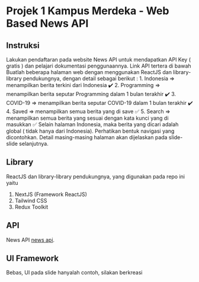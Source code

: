 # Projek 1 Kampus Merdeka - Web Based News API

## Instruksi
Lakukan pendaftaran pada website News API untuk mendapatkan API Key ( gratis ) dan pelajari
dokumentasi penggunaannya. Link API tertera di bawah
Buatlah beberapa halaman web dengan menggunakan ReactJS dan library-library pendukungnya,
dengan detail sebagai berikut :
	1. Indonesia => menampilkan berita terkini dari Indonesia :heavy_check_mark:
	2. Programming => menampilkan berita seputar Programming dalam 1 bulan terakhir :heavy_check_mark:
	3. COVID-19 => menampilkan berita seputar COVID-19 dalam 1 bulan terakhir :heavy_check_mark:
	4. Saved => menampilkan semua berita yang di save :white_check_mark:
	5. Search => menampilkan semua berita yang sesuai dengan kata kunci yang di masukkan :white_check_mark:
Selain halaman Indonesia, maka berita yang dicari adalah global ( tidak hanya dari Indonesia).
Perhatikan bentuk navigasi yang dicontohkan.
Detail masing-masing halaman akan dijelaskan pada slide-slide selanjutnya.

## Library
ReactJS dan library-library pendukungnya, yang digunakan pada repo ini yaitu
1. NextJS (Framework ReactJS)
3. Tailwind CSS
2. Redux Toolkit

## API
News API [news api](https://newsapi.org).

## UI Framework
Bebas, UI pada slide hanyalah contoh, silakan berkreasi